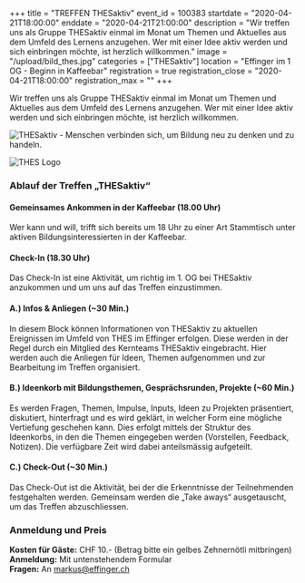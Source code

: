 +++
title = "TREFFEN THESaktiv"
event_id = 100383
startdate = "2020-04-21T18:00:00"
enddate = "2020-04-21T21:00:00"
description = "Wir treffen uns als Gruppe THESaktiv einmal im Monat um Themen und Aktuelles aus dem Umfeld des Lernens anzugehen. Wer mit einer Idee aktiv werden und sich einbringen möchte, ist herzlich willkommen."
image = "/upload/bild_thes.jpg"
categories = ["THESaktiv"]
location = "Effinger im 1 OG - Beginn in Kaffeebar"
registration = true
registration_close = "2020-04-21T18:00:00"
registration_max = ""
+++

<div class="lead">
Wir treffen uns als Gruppe THESaktiv einmal im Monat um Themen und Aktuelles aus dem Umfeld des Lernens anzugehen. Wer mit einer Idee aktiv werden und sich einbringen möchte, ist herzlich willkommen. 
</div>

![THESaktiv - Menschen verbinden sich, um Bildung neu zu denken und zu handeln.](/upload/bild_thes.jpg)

![THES Logo](/upload/thes_blau.png)

### Ablauf  der Treffen „THESaktiv“

#### Gemeinsames Ankommen in der Kaffeebar (18.00 Uhr)

Wer kann und will, trifft sich bereits um 18 Uhr zu einer Art Stammtisch unter aktiven Bildungsinteressierten in der Kaffeebar.

#### Check-In (18.30 Uhr)

Das Check-In ist eine Aktivität, um richtig im 1. OG bei THESaktiv anzukommen und um uns auf das Treffen einzustimmen.

#### A.) Infos & Anliegen (~30 Min.)

In diesem Block können Informationen von THESaktiv zu aktuellen Ereignissen im Umfeld von THES im Effinger erfolgen. 
Diese werden in der Regel durch ein Mitglied des Kernteams THESaktiv eingebracht. Hier werden auch die Anliegen für Ideen, Themen aufgenommen und zur Bearbeitung im Treffen organisiert.

#### B.) Ideenkorb mit Bildungsthemen, Gesprächsrunden, Projekte (~60 Min.)

Es werden Fragen, Themen, Impulse, Inputs, Ideen zu Projekten präsentiert, diskutiert, hinterfragt und es wird geklärt, in welcher Form eine mögliche Vertiefung geschehen kann. Dies erfolgt mittels der Struktur des Ideenkorbs, in den die Themen eingegeben werden (Vorstellen, Feedback, Notizen). Die verfügbare Zeit wird dabei anteilsmässig aufgeteilt.

#### C.) Check-Out (~30 Min.)

Das Check-Out ist die Aktivität, bei der die Erkenntnisse der Teilnehmenden festgehalten werden. 
Gemeinsam werden die „Take aways“ ausgetauscht, um das Treffen abzuschliessen.

### Anmeldung und Preis

**Kosten für Gäste:** CHF 10.- (Betrag bitte ein gelbes Zehnernötli mitbringen)\
**Anmeldung:** Mit untenstehendem Formular\
**Fragen:** An [markus@effinger.ch](mailto:markus@effinger.ch)

